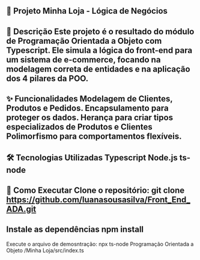 
🛒 Projeto Minha Loja - Lógica de Negócios
---

📝 Descrição
Este projeto é o resultado do módulo de Programação Orientada a Objeto com Typescript. Ele simula a lógica do front-end para um sistema de e-commerce, focando na modelagem correta de entidades e na aplicação dos 4 pilares da POO.
---

✨ Funcionalidades
Modelagem de Clientes, Produtos e Pedidos.
Encapsulamento para proteger os dados.
Herança para criar tipos especializados de Produtos e Clientes
Polimorfismo para comportamentos flexíveis.
---

🛠️ Tecnologias Utilizadas
Typescript
Node.js
ts-node
---

🚀 Como Executar
Clone o repositório:
git clone https://github.com/luanasousasilva/Front_End_ADA.git
---

Instale as dependências
npm install
---

Execute o arquivo de demosntração:
npx ts-node Programação Orientada a Objeto /Minha Loja/src/index.ts
